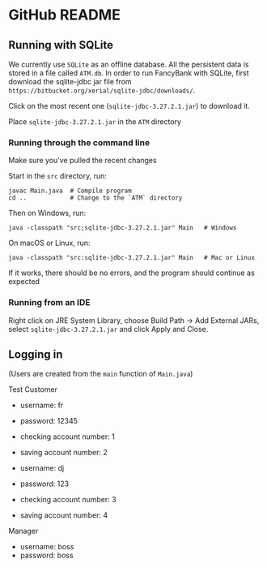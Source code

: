 # GitHub README

## Running with SQLite
We currently use `SQLite` as an offline database. All the persistent data is stored in a file called `ATM.db`.
In order to run FancyBank with SQLite, first download the sqlite-jdbc jar file from `https://bitbucket.org/xerial/sqlite-jdbc/downloads/`.

Click on the most recent one (`sqlite-jdbc-3.27.2.1.jar`) to download it.

Place `sqlite-jdbc-3.27.2.1.jar` in the `ATM` directory

### Running through the command line
Make sure you've pulled the recent changes

Start in the `src` directory, run:
```
javac Main.java  # Compile program
cd ..            # Change to the `ATM` directory
```

Then on Windows, run:
```
java -classpath "src;sqlite-jdbc-3.27.2.1.jar" Main   # Windows
```

On macOS or Linux, run:
```
java -classpath "src:sqlite-jdbc-3.27.2.1.jar" Main   # Mac or Linux
```

If it works, there should be no errors, and the program should continue as expected


### Running from an IDE
Right click on JRE System Library, choose Build Path -> Add External JARs, select `sqlite-jdbc-3.27.2.1.jar` and click Apply and Close.

## Logging in
(Users are created from the `main` function of `Main.java`)


Test Customer
* username: fr
* password: 12345
* checking account number: 1
* saving account number: 2


* username: dj
* password: 123
* checking account number: 3
* saving account number: 4

Manager
* username: boss
* password: boss
